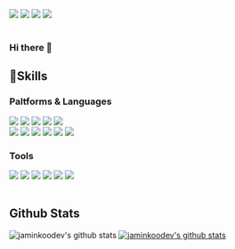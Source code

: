<div>
  <img src="https://img.shields.io/badge/jmkoo.dev@gmail.com-EA4335?style=flat-square&logo=gmail&logoColor=white"/>
  <img src="https://img.shields.io/badge/jmkoo-20C997?style=flat-square&logo=velog&logoColor=white"/>
  <img src="https://img.shields.io/badge/jmkoo98-E4405F?style=flat-square&logo=instagram&logoColor=white"/>
  <img src="https://img.shields.io/badge/Jamin Koo-1877F2?style=flat-square&logo=facebook&logoColor=white"/>
</div>
<br/>

### Hi there 👋

## 💪Skills

### Paltforms & Languages

<!-- Android -->
<img src="https://img.shields.io/badge/Android-3DDC84?style=flat-square&logo=Android&logoColor=white"/>
<!-- IOS -->
<img src="https://img.shields.io/badge/iOS-000000?style=flat-square&logo=ios&logoColor=white"/>
<!-- Flutter -->
<img src="https://img.shields.io/badge/Flutter-02569B?style=flat-square&logo=flutter&logoColor=white"/>
<!-- Capacitor -->
<img src="https://img.shields.io/badge/Capacitor-119EFF?style=flat-square&logo=capacitor&logoColor=white"/>
<!-- Vue.js -->
<img src="https://img.shields.io/badge/Vue.js-4FC08D?style=flat-square&logo=vue.js&logoColor=white"/>
<br/>

<!-- Kotlin -->
<img src="https://img.shields.io/badge/kotlin-7F52FF?style=flat-square&logo=kotlin&logoColor=white"/>
<!-- Swift -->
<img src="https://img.shields.io/badge/Swift-F05138?style=flat-square&logo=swift&logoColor=white"/>
<!-- Dart -->
<img src="https://img.shields.io/badge/Dart-0175C2?style=flat-square&logo=dart&logoColor=white"/>
<!-- TypeScript -->
<img src="https://img.shields.io/badge/TypeScript-3178C6?style=flat-square&logo=typescript&logoColor=white"/>
<!-- Java -->
<img src="https://img.shields.io/badge/Java-007396?style=flat-square&logo=java&logoColor=white"/>
<!-- Python -->
<img src="https://img.shields.io/badge/Python-3776AB?style=flat-square&logo=python&logoColor=white"/>
<br/>

### Tools
<!-- Jetpack Compose -->
<img src="https://img.shields.io/badge/Jetpack Compose-4285F4?style=flat-square&logo=jetpackcompose&logoColor=white"/>
<!-- Firebase -->
<img src="https://img.shields.io/badge/Firebase-FFCA28?style=flat-square&logo=firebase&logoColor=white"/>
<!-- Vuetify -->
<img src="https://img.shields.io/badge/Vuetify-1867C0?style=flat-square&logo=vuetify&logoColor=white"/>
<!-- Spring Boot -->
<img src="https://img.shields.io/badge/Spring Boot-6DB33F?style=flat-square&logo=springboot&logoColor=white"/>
<!-- ElasticSearch -->
<img src="https://img.shields.io/badge/ElasticSearch-005571?style=flat-square&logo=elasticsearch&logoColor=white"/>
<!-- git -->
<img src="https://img.shields.io/badge/Git-F05032?style=flat-square&logo=git&logoColor=white"/>
<br/>
<br/>

## Github Stats


![jaminkoodev's github stats](https://github-readme-stats.vercel.app/api?username=jaminkoodev&show_icons=true)
[![jaminkoodev's github stats](https://github-readme-stats.vercel.app/api/top-langs/?username=jaminkoodev&show_icons=true&hide_border=true&title_color=004386&icon_color=004386&layout=compact)](https://github.com/jaminkoodev)
